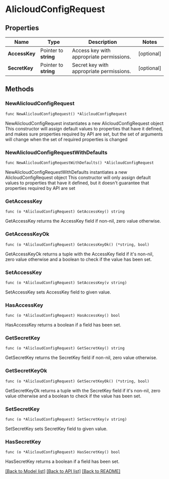# AlicloudConfigRequest

## Properties

Name | Type | Description | Notes
------------ | ------------- | ------------- | -------------
**AccessKey** | Pointer to **string** | Access key with appropriate permissions. | [optional] 
**SecretKey** | Pointer to **string** | Secret key with appropriate permissions. | [optional] 

## Methods

### NewAlicloudConfigRequest

`func NewAlicloudConfigRequest() *AlicloudConfigRequest`

NewAlicloudConfigRequest instantiates a new AlicloudConfigRequest object
This constructor will assign default values to properties that have it defined,
and makes sure properties required by API are set, but the set of arguments
will change when the set of required properties is changed

### NewAlicloudConfigRequestWithDefaults

`func NewAlicloudConfigRequestWithDefaults() *AlicloudConfigRequest`

NewAlicloudConfigRequestWithDefaults instantiates a new AlicloudConfigRequest object
This constructor will only assign default values to properties that have it defined,
but it doesn't guarantee that properties required by API are set

### GetAccessKey

`func (o *AlicloudConfigRequest) GetAccessKey() string`

GetAccessKey returns the AccessKey field if non-nil, zero value otherwise.

### GetAccessKeyOk

`func (o *AlicloudConfigRequest) GetAccessKeyOk() (*string, bool)`

GetAccessKeyOk returns a tuple with the AccessKey field if it's non-nil, zero value otherwise
and a boolean to check if the value has been set.

### SetAccessKey

`func (o *AlicloudConfigRequest) SetAccessKey(v string)`

SetAccessKey sets AccessKey field to given value.

### HasAccessKey

`func (o *AlicloudConfigRequest) HasAccessKey() bool`

HasAccessKey returns a boolean if a field has been set.

### GetSecretKey

`func (o *AlicloudConfigRequest) GetSecretKey() string`

GetSecretKey returns the SecretKey field if non-nil, zero value otherwise.

### GetSecretKeyOk

`func (o *AlicloudConfigRequest) GetSecretKeyOk() (*string, bool)`

GetSecretKeyOk returns a tuple with the SecretKey field if it's non-nil, zero value otherwise
and a boolean to check if the value has been set.

### SetSecretKey

`func (o *AlicloudConfigRequest) SetSecretKey(v string)`

SetSecretKey sets SecretKey field to given value.

### HasSecretKey

`func (o *AlicloudConfigRequest) HasSecretKey() bool`

HasSecretKey returns a boolean if a field has been set.


[[Back to Model list]](../README.md#documentation-for-models) [[Back to API list]](../README.md#documentation-for-api-endpoints) [[Back to README]](../README.md)


